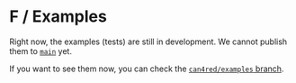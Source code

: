 # F / Examples

Right now, the examples (tests) are still in development. We cannot publish them
to [`main`](https://github.com/maksim-ilin-f25/f/tree/main) yet.

If you want to see them now, you can check the
[`can4red/examples` branch](https://github.com/maksim-ilin-f25/f/tree/can4red/examples/examples).
